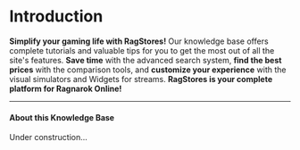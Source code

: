 # Introduction

**Simplify your gaming life with RagStores!** Our knowledge base offers complete tutorials and valuable tips for you to get the most out of all the site's features. **Save time** with the advanced search system, **find the best prices** with the comparison tools, and **customize your experience** with the visual simulators and Widgets for streams. **RagStores is your complete platform for Ragnarok Online!**

***

#### About this Knowledge Base

Under construction...
